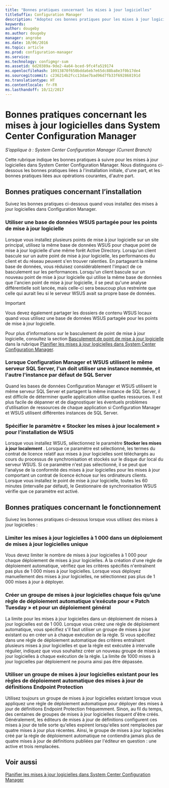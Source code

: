 ```yaml
---
title: "Bonnes pratiques concernant les mises à jour logicielles"
titleSuffix: Configuration Manager
description: "Adoptez ces bonnes pratiques pour les mises à jour logicielles dans System Center Configuration Manager."
keywords: 
author: dougeby
ms.author: dougeby
manager: angrobe
ms.date: 10/06/2016
ms.topic: article
ms.prod: configuration-manager
ms.service: 
ms.technology: configmgr-sum
ms.assetid: 6d20389a-9de2-4a64-bced-9fc4fa519174
ms.openlocfilehash: 10913870f650bdda6eb7e65dc88ba8e3f0b17de4
ms.sourcegitcommit: c236214b2fcc13dae7bad96d7fb33f692868191d
ms.translationtype: HT
ms.contentlocale: fr-FR
ms.lasthandoff: 10/12/2017
---
```

# <a name="best-practices-for-software-updates-in-system-center-configuration-manager"></a>Bonnes pratiques concernant les mises à jour logicielles dans System Center Configuration Manager

*S’applique à : System Center Configuration Manager (Current Branch)*

Cette rubrique indique les bonnes pratiques à suivre pour les mises à jour logicielles dans System Center Configuration Manager. Nous distinguons ci-dessous les bonnes pratiques liées à l'installation initiale, d'une part, et les bonnes pratiques liées aux opérations courantes, d'autre part.  

## <a name="installation-best-practices"></a>Bonnes pratiques concernant l’installation  
 Suivez les bonnes pratiques ci-dessous quand vous installez des mises à jour logicielles dans Configuration Manager.  

### <a name="use-a-shared-wsus-database-for-software-update-points"></a>Utiliser une base de données WSUS partagée pour les points de mise à jour logicielle  
 Lorsque vous installez plusieurs points de mise à jour logicielle sur un site principal, utilisez la même base de données WSUS pour chaque point de mise à jour logicielle d'une même forêt Active Directory. Lorsqu'un client bascule sur un autre point de mise à jour logicielle, les performances du client et du réseau peuvent s'en trouver ralenties. En partageant la même base de données, vous réduisez considérablement l'impact de ce basculement sur les performances. Lorsqu'un client bascule sur un nouveau point de mise à jour logicielle qui utilise la même base de données que l'ancien point de mise à jour logicielle, il se peut qu'une analyse différentielle soit lancée, mais celle-ci sera beaucoup plus restreinte que celle qui aurait lieu si le serveur WSUS avait sa propre base de données.  

> [!IMPORTANT]  
>  Vous devez également partager les dossiers de contenu WSUS locaux quand vous utilisez une base de données WSUS partagée pour les points de mise à jour logicielle.  

 Pour plus d’informations sur le basculement de point de mise à jour logicielle, consultez la section [Basculement de point de mise à jour logicielle](../../sum/plan-design/plan-for-software-updates.md#BKMK_SUPSwitching) dans la rubrique [Planifier les mises à jour logicielles dans System Center Configuration Manager](../../sum/plan-design/plan-for-software-updates.md).  

### <a name="when-configuration-manager-and-wsus-use-the-same-sql-server-configure-one-of-these-to-use-a-named-instance-and-the-other-to-use-the-default-instance-of-sql-server"></a>Lorsque Configuration Manager et WSUS utilisent le même serveur SQL Server, l'un doit utiliser une instance nommée, et l'autre l'instance par défaut de SQL Server  
 Quand les bases de données Configuration Manager et WSUS utilisent le même serveur SQL Server et partagent la même instance de SQL Server, il est difficile de déterminer quelle application utilise quelles ressources. Il est plus facile de dépanner et de diagnostiquer les éventuels problèmes d’utilisation de ressources de chaque application si Configuration Manager et WSUS utilisent différentes instances de SQL Server.  

### <a name="specify-the-store-updates-locally-setting-for-the-wsus-installation"></a>Spécifier le paramètre « Stocker les mises à jour localement » pour l'installation de WSUS  
 Lorsque vous installez WSUS, sélectionnez le paramètre **Stocker les mises à jour localement** . Lorsque ce paramètre est sélectionné, les termes du contrat de licence relatif aux mises à jour logicielles sont téléchargés au cours du processus de synchronisation et stockés sur le disque dur local du serveur WSUS. Si ce paramètre n'est pas sélectionné, il se peut que l'analyse de la conformité des mises à jour logicielles pour les mises à jour comportant un contrat de licence échoue sur les ordinateurs clients. Lorsque vous installez le point de mise à jour logicielle, toutes les 60 minutes (intervalle par défaut), le Gestionnaire de synchronisation WSUS vérifie que ce paramètre est activé.  

## <a name="operational-best-practices"></a>Bonnes pratiques concernant le fonctionnement  
 Suivez les bonnes pratiques ci-dessous lorsque vous utilisez des mises à jour logicielles :  

### <a name="limit-software-updates-to-1000-in-a-single-software-update-deployment"></a>Limiter les mises à jour logicielles à 1 000 dans un déploiement de mises à jour logicielles unique  
 Vous devez limiter le nombre de mises à jour logicielles à 1 000 pour chaque déploiement de mises à jour logicielles. À la création d'une règle de déploiement automatique, vérifiez que les critères spécifiés n'entraînent pas plus de 1 000 mises à jour logicielles. Lorsque vous déployez manuellement des mises à jour logicielles, ne sélectionnez pas plus de 1 000 mises à jour à déployer.  

### <a name="create-a-new-software-update-group-each-time-an-automatic-deployment-rule-runs-for-patch-tuesday-and-for-general-deployment"></a>Créer un groupe de mises à jour logicielles chaque fois qu’une règle de déploiement automatique s’exécute pour « Patch Tuesday » et pour un déploiement général  
 La limite pour les mises à jour logicielles dans un déploiement de mises à jour logicielles est de 1 000. Lorsque vous créez une règle de déploiement automatique, vous spécifiez s'il faut utiliser un groupe de mises à jour existant ou en créer un à chaque exécution de la règle. Si vous spécifiez dans une règle de déploiement automatique des critères entraînant plusieurs mises à jour logicielles et que la règle est exécutée à intervalle régulier, indiquez que vous souhaitez créer un nouveau groupe de mises à jour logicielles à chaque exécution de la règle. La limite de 1000 mises à jour logicielles par déploiement ne pourra ainsi pas être dépassée.  

### <a name="use-an-existing-software-update-group-for-automatic-deployment-rules-for-endpoint-protection-definition-updates"></a>Utiliser un groupe de mises à jour logicielles existant pour les règles de déploiement automatique des mises à jour de définitions Endpoint Protection  
 Utilisez toujours un groupe de mises à jour logicielles existant lorsque vous appliquez une règle de déploiement automatique pour déployer des mises à jour de définitions Endpoint Protection fréquemment. Sinon, au fil du temps, des centaines de groupes de mises à jour logicielles risquent d'être créés. Généralement, les éditeurs de mises à jour de définitions configurent ces mises à jour de telle sorte qu'elles expirent lorsqu'elles sont remplacées par quatre mises à jour plus récentes. Ainsi, le groupe de mises à jour logicielles créé par la règle de déploiement automatique ne contiendra jamais plus de quatre mises à jour de définitions publiées par l'éditeur en question : une active et trois remplacées.  

## <a name="see-also"></a>Voir aussi  
 [Planifier les mises à jour logicielles dans System Center Configuration Manager](../../sum/plan-design/plan-for-software-updates.md)
